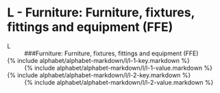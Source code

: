 <div data-role="collapsible" data-inset="false">
	<h1>L - Furniture: Furniture, fixtures, fittings and equipment (FFE)</h1>

<dl>

<dt class="alphabet-table-key-two">
<div markdown="1">
L
</div>
</dt>
<dd class="alphabet-table-value">
<div markdown="1">
###Furniture: Furniture, fixtures, fittings and equipment (FFE)
</div>
</dd>

<dt>
<div markdown="1">
{% include alphabet/alphabet-markdown/l/l-1-key.markdown %}
</div>
</dt>
<dd>
<div markdown="1">
{% include alphabet/alphabet-markdown/l/l-1-value.markdown %}
</div>
</dd>

<dt>
<div markdown="1">
{% include alphabet/alphabet-markdown/l/l-2-key.markdown %}
</div>
</dt>
<dd>
<div markdown="1">
{% include alphabet/alphabet-markdown/l/l-2-value.markdown %}
</div>
</dd>

</dl>

</div>